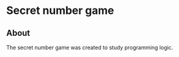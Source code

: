 <h1>Secret number game</h1>
<h2>About</h2>
<p>The secret number game was created to study programming logic.
